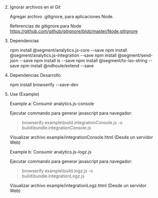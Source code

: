 
2. Ignorar archivos en el Git

   Agregar archivo .gitignore, para aplicaciones Node. 
   
   Referencias de gitignore para Node
   https://github.com/github/gitignore/blob/master/Node.gitignore


3. Dependencias
   
   
   npm install @segment/analytics.js-core   --save
   npm install  @segment/analytics.js-integration --save
   npm install  @segment/send-json --save
   npm install is --save
   npm install @segment/to-iso-string --save
   npm install @ndhoule/extend --save

4. Dependencias Desarrollo

   npm install  browserify --save-dev
    

4. Use (Example)

   Example a:  Consumir analytics.js-console 
  
   Ejecutar commando para generar javascript para navegador:

   > browserify example\build.integrationConsole.js -o build\bundle.integrationConsole.js

   Visualizar archivo example/integrationConsole.html (Desde un servidor Web)

   
   Example b: Consumir analytics.js-logz.js

   Ejecutar commando para generar javascript para navegador:

   > browserify example\build.logz.js -o build\bundle.integrationLogz.js

   Visualizar archivo example/integrationLogz.html (Desde un servidor Web)
